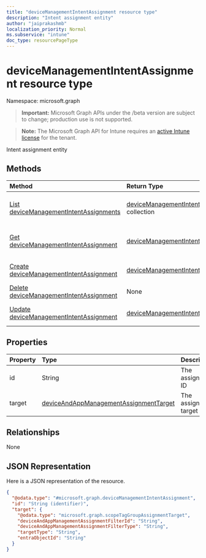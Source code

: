 ```yaml
---
title: "deviceManagementIntentAssignment resource type"
description: "Intent assignment entity"
author: "jaiprakashmb"
localization_priority: Normal
ms.subservice: "intune"
doc_type: resourcePageType
---
```


# deviceManagementIntentAssignment resource type

Namespace: microsoft.graph
> **Important:** Microsoft Graph APIs under the /beta version are subject to change; production use is not supported.

> **Note:** The Microsoft Graph API for Intune requires an [active Intune license](https://go.microsoft.com/fwlink/?linkid=839381) for the tenant.


Intent assignment entity

## Methods
|Method|Return Type|Description|
|:---|:---|:---|
|[List deviceManagementIntentAssignments](../api/intune-deviceintent-devicemanagementintentassignment-list.md)|[deviceManagementIntentAssignment](../resources/intune-deviceintent-devicemanagementintentassignment.md) collection|List properties and relationships of the [deviceManagementIntentAssignment](../resources/intune-deviceintent-devicemanagementintentassignment.md) objects.|
|[Get deviceManagementIntentAssignment](../api/intune-deviceintent-devicemanagementintentassignment-get.md)|[deviceManagementIntentAssignment](../resources/intune-deviceintent-devicemanagementintentassignment.md)|Read properties and relationships of the [deviceManagementIntentAssignment](../resources/intune-deviceintent-devicemanagementintentassignment.md) object.|
|[Create deviceManagementIntentAssignment](../api/intune-deviceintent-devicemanagementintentassignment-create.md)|[deviceManagementIntentAssignment](../resources/intune-deviceintent-devicemanagementintentassignment.md)|Create a new [deviceManagementIntentAssignment](../resources/intune-deviceintent-devicemanagementintentassignment.md) object.|
|[Delete deviceManagementIntentAssignment](../api/intune-deviceintent-devicemanagementintentassignment-delete.md)|None|Deletes a [deviceManagementIntentAssignment](../resources/intune-deviceintent-devicemanagementintentassignment.md).|
|[Update deviceManagementIntentAssignment](../api/intune-deviceintent-devicemanagementintentassignment-update.md)|[deviceManagementIntentAssignment](../resources/intune-deviceintent-devicemanagementintentassignment.md)|Update the properties of a [deviceManagementIntentAssignment](../resources/intune-deviceintent-devicemanagementintentassignment.md) object.|

## Properties
|Property|Type|Description|
|:---|:---|:---|
|id|String|The assignment ID|
|target|[deviceAndAppManagementAssignmentTarget](../resources/intune-shared-deviceandappmanagementassignmenttarget.md)|The assignment target|

## Relationships
None

## JSON Representation
Here is a JSON representation of the resource.
<!-- {
  "blockType": "resource",
  "keyProperty": "id",
  "@odata.type": "microsoft.graph.deviceManagementIntentAssignment"
}
-->
``` json
{
  "@odata.type": "#microsoft.graph.deviceManagementIntentAssignment",
  "id": "String (identifier)",
  "target": {
    "@odata.type": "microsoft.graph.scopeTagGroupAssignmentTarget",
    "deviceAndAppManagementAssignmentFilterId": "String",
    "deviceAndAppManagementAssignmentFilterType": "String",
    "targetType": "String",
    "entraObjectId": "String"
  }
}
```
